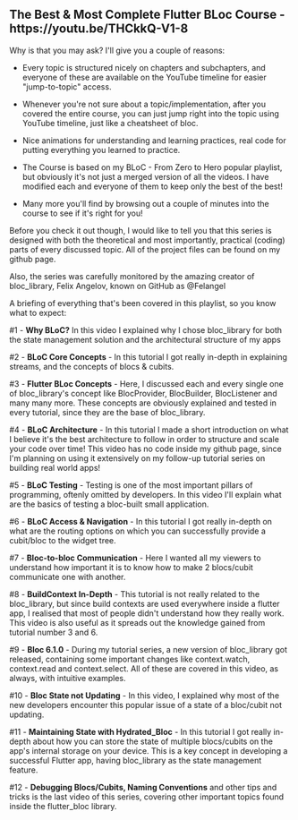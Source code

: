 <h2><b> The Best & Most Complete Flutter BLoc Course - https://youtu.be/THCkkQ-V1-8 </b></h2>

Why is that you may ask? I'll give you a couple of reasons:

- Every topic is structured nicely on chapters and subchapters, and everyone of these are available on the YouTube timeline for easier "jump-to-topic" access.

- Whenever you're not sure about a topic/implementation, after you covered the entire course, you can just jump right into the topic using YouTube timeline, just like a cheatsheet of bloc.

- Nice animations for understanding and learning practices, real code for putting everything you learned to practice.

- The Course is based on my BLoC - From Zero to Hero popular playlist, but obviously it's not just a merged version of all the videos. I have modified each and everyone of them to keep only the best of the best!

- Many more you'll find by browsing out a couple of minutes into the course to see if it's right for you!


Before you check it out though, I would like to tell you that this series is designed with both the theoretical and most importantly, practical (coding) parts of every discussed topic. All of the project files can be found on my github page.

Also, the series was carefully monitored by the amazing creator of bloc_library, Felix Angelov, known on GitHub as @Felangel

A briefing of everything that's been covered in this playlist, so you know what to expect:



#1 - **Why BLoC?** In this video I explained why I chose bloc_library for both the state management solution and the architectural structure of my apps

#2 - **BLoC Core Concepts** - In this tutorial I got really in-depth in explaining streams, and the concepts of blocs & cubits.

#3 - **Flutter BLoc Concepts** - Here, I discussed each and every single one of bloc_library's concept like BlocProvider, BlocBuilder, BlocListener and many many more. These concepts are obviously explained and tested in every tutorial, since they are the base of bloc_library.

#4 - **BLoC Architecture** - In this tutorial I made a short introduction on what I believe it's the best architecture to follow in order to structure and scale your code over time! This video has no code inside my github page, since I'm planning on using it extensively on my follow-up tutorial series on building real world apps!

#5 - **BLoC Testing** - Testing is one of the most important pillars of programming, oftenly omitted by developers. In this video I'll explain what are the basics of testing a bloc-built small application.

#6 - **BLoC Access & Navigation** - In this tutorial I got really in-depth on what are the routing options on which you can successfully provide a cubit/bloc to the widget tree.

#7 - **Bloc-to-bloc Communication** - Here I wanted all my viewers to understand how important it is to know how to make 2 blocs/cubit communicate one with another.

#8 - **BuildContext In-Depth** - This tutorial is not really related to the bloc_library, but since build contexts are used everywhere inside a flutter app, I realised that most of people didn't understand how they really work. This video is also useful as it spreads out the knowledge gained from tutorial number 3 and 6.

#9 - **Bloc 6.1.0** - During my tutorial series, a new version of bloc_library got released, containing some important changes like context.watch, context.read and context.select. All of these are covered in this video, as always, with intuitive examples.

#10 - **Bloc State not Updating** - In this video, I explained why most of the new developers encounter this popular issue of a state of a bloc/cubit not updating.

#11 - **Maintaining State with Hydrated_Bloc** - In this tutorial I got really in-depth about how you can store the state of multiple blocs/cubits on the app's internal storage on your device. This is a key concept in developing a successful Flutter app, having bloc_library as the state management feature.

#12 - **Debugging Blocs/Cubits, Naming Conventions** and other tips and tricks is the last video of this series, covering other important topics found inside the flutter_bloc library.

